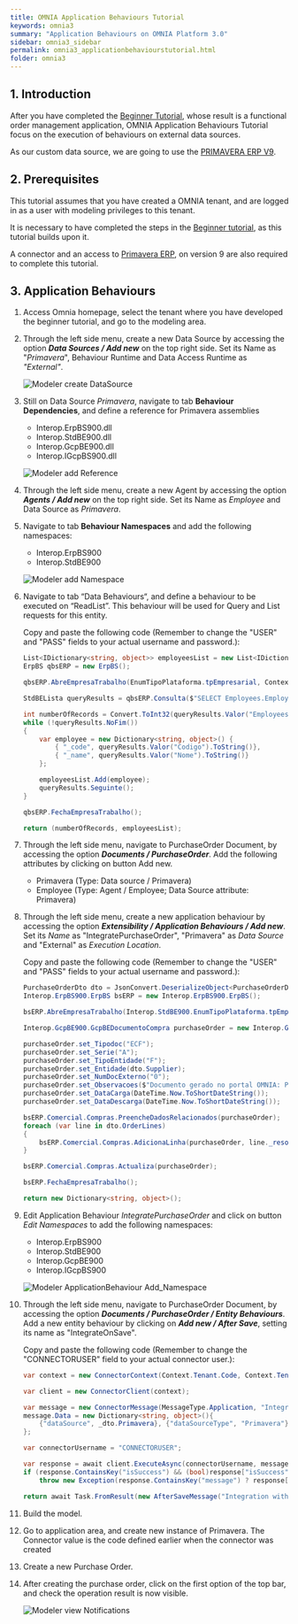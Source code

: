 ```yaml
---
title: OMNIA Application Behaviours Tutorial
keywords: omnia3
summary: "Application Behaviours on OMNIA Platform 3.0"
sidebar: omnia3_sidebar
permalink: omnia3_applicationbehaviourstutorial.html
folder: omnia3
---
```


## 1. Introduction

After you have completed the [Beginner Tutorial](https://docs.numbersbelieve.com/omnia3_beginnertutorial.html), whose result is a functional order management application, OMNIA Application Behaviours Tutorial focus on the execution of behaviours on external data sources.

As our custom data source, we are going to use the [PRIMAVERA ERP V9](https://pt.primaverabss.com).


## 2. Prerequisites

This tutorial assumes that you have created a OMNIA tenant, and are logged in as a user with modeling privileges to this tenant.

It is necessary to have completed the steps in the  [Beginner tutorial](http://docs.numbersbelieve.com/omnia3_beginnertutorial.html), as this tutorial builds upon it.

A connector and an access to [Primavera ERP](https://pt.primaverabss.com), on version 9 are also required to complete this tutorial.

## 3. Application Behaviours

1. Access Omnia homepage, select the tenant where you have developed the beginner tutorial, and go to the modeling area.

2. Through the left side menu, create a new Data Source by accessing the option ***Data Sources / Add new*** on the top right side. Set its Name as "*Primavera*", Behaviour Runtime and Data Access Runtime as *"External"*.

    ![Modeler create DataSource](/images/tutorials/applicationbehaviours/Modeler-Create-DataSource.PNG)
    
3. Still on Data Source *Primavera*, navigate to tab **Behaviour Dependencies**, and define a reference for Primavera assemblies

    - Interop.ErpBS900.dll
    - Interop.StdBE900.dll
    - Interop.GcpBE900.dll
    - Interop.IGcpBS900.dll
    
    ![Modeler add Reference](/images/tutorials/applicationbehaviours/Modeler-Primavera-Add-Dependency.PNG)

4. Through the left side menu, create a new Agent by accessing the option ***Agents / Add new*** on the top right side. Set its Name as *Employee* and Data Source as *Primavera*.

5. Navigate to tab **Behaviour Namespaces** and add the following namespaces:

    - Interop.ErpBS900
    - Interop.StdBE900
    
    ![Modeler add Namespace](/images/tutorials/applicationbehaviours/Modeler-Employee-Add-Namespace.PNG)

6. Navigate to tab “Data Behaviours“, and define a behaviour to be executed on “ReadList”. This behaviour will be used for Query and List requests for this entity.

    Copy and paste the following code (Remember to change the "USER" and "PASS" fields to your actual username and password.):

    ```C#
    List<IDictionary<string, object>> employeesList = new List<IDictionary<string, object>>();
    ErpBS qbsERP = new ErpBS();
    
    qbsERP.AbreEmpresaTrabalho(EnumTipoPlataforma.tpEmpresarial, Context.Operation.DataSource, "USER", "PASS");
    
    StdBELista queryResults = qbsERP.Consulta($"SELECT Employees.EmployeesCount, Codigo, Nome FROM Funcionarios CROSS JOIN (SELECT Count(*) AS EmployeesCount FROM  Funcionarios) AS Employees ORDER BY Codigo OFFSET {(page - 1)*pageSize} ROWS FETCH NEXT {pageSize} ROWS ONLY");
    
    int numberOfRecords = Convert.ToInt32(queryResults.Valor("EmployeesCount").ToString());
    while (!queryResults.NoFim())
    {    
        var employee = new Dictionary<string, object>() {
            { "_code", queryResults.Valor("Codigo").ToString()},
            { "_name", queryResults.Valor("Nome").ToString()}
        };
    
        employeesList.Add(employee);
        queryResults.Seguinte();
    }
    
    qbsERP.FechaEmpresaTrabalho();
    
    return (numberOfRecords, employeesList);
    ```

7. Through the left side menu, navigate to PurchaseOrder Document, by accessing the option ***Documents / PurchaseOrder***. Add the following attributes by clicking on button Add new. 

    - Primavera (Type: Data source / Primavera)
    - Employee (Type: Agent / Employee; Data Source attribute: Primavera)

8. Through the left side menu, create a new application behaviour by accessing the option ***Extensibility / Application Behaviours / Add new***. Set its *Name* as "IntegratePurchaseOrder", "Primavera" as *Data Source* and "External" as *Execution Location*.

    Copy and paste the following code (Remember to change the "USER" and "PASS" fields to your actual username and password.):

    ```C#
    PurchaseOrderDto dto = JsonConvert.DeserializeObject<PurchaseOrderDto>(JsonConvert.SerializeObject(args));
    Interop.ErpBS900.ErpBS bsERP = new Interop.ErpBS900.ErpBS();

    bsERP.AbreEmpresaTrabalho(Interop.StdBE900.EnumTipoPlataforma.tpEmpresarial, dto.Primavera, "USER", "PASS");

    Interop.GcpBE900.GcpBEDocumentoCompra purchaseOrder = new Interop.GcpBE900.GcpBEDocumentoCompra();

    purchaseOrder.set_Tipodoc("ECF");
    purchaseOrder.set_Serie("A");
    purchaseOrder.set_TipoEntidade("F");
    purchaseOrder.set_Entidade(dto.Supplier);
    purchaseOrder.set_NumDocExterno("0");
    purchaseOrder.set_Observacoes($"Documento gerado no portal OMNIA: Pedido de Encomenda {dto._serie} / {dto._number}");
    purchaseOrder.set_DataCarga(DateTime.Now.ToShortDateString());
    purchaseOrder.set_DataDescarga(DateTime.Now.ToShortDateString());

    bsERP.Comercial.Compras.PreencheDadosRelacionados(purchaseOrder);
    foreach (var line in dto.OrderLines)
    {
        bsERP.Comercial.Compras.AdicionaLinha(purchaseOrder, line._resource, Convert.ToDouble(line._quantity));
    }

    bsERP.Comercial.Compras.Actualiza(purchaseOrder);

    bsERP.FechaEmpresaTrabalho();

    return new Dictionary<string, object>();
    ```

9. Edit Application Behaviour *IntegratePurchaseOrder* and click on button *Edit Namespaces* to add the following namespaces:

    - Interop.ErpBS900
    - Interop.StdBE900
    - Interop.GcpBE900
    - Interop.IGcpBS900

    ![Modeler ApplicationBehaviour Add_Namespace](/images/tutorials/applicationbehaviours/Modeler-IntegratePurchaseOrder-Add-Namespace.PNG)

10. Through the left side menu, navigate to PurchaseOrder Document, by accessing the option ***Documents / PurchaseOrder / Entity Behaviours***. Add a new entity behaviour by clicking on ***Add new / After Save***, setting its name as "IntegrateOnSave".

    Copy and paste the following code (Remember to change the "CONNECTORUSER" field to your actual connector user.):

    ```C#   
    var context = new ConnectorContext(Context.Tenant.Code, Context.Tenant.EnvironmentCode, Context.Tenant.Version, Context.Authentication.AccessToken, Context.Tenant.BaseEndpoint);
    
    var client = new ConnectorClient(context);
    
    var message = new ConnectorMessage(MessageType.Application, "IntegratePurchaseOrder", OperationType.Execute);
    message.Data = new Dictionary<string, object>(){
        {"dataSource", _dto.Primavera}, {"dataSourceType", "Primavera"}, {"data", _dto}
    };
    
    var connectorUsername = "CONNECTORUSER";
    
    var response = await client.ExecuteAsync(connectorUsername, message);
    if (response.ContainsKey("isSuccess") && (bool)response["isSuccess"] == false)
        throw new Exception(response.ContainsKey("message") ? response["message"].ToString() : "An error has occurred");

    return await Task.FromResult(new AfterSaveMessage("Integration with Primavera successful.", AfterSaveMessageType.Success));
    ```

11. Build the model.

12. Go to application area, and create new instance of Primavera. The Connector value is the code defined earlier when the connector was created

13. Create a new Purchase Order.

14. After creating the purchase order, click on the first option of the top bar, and check the operation result is now visible.

    ![Modeler view Notifications](/images/tutorials/applicationbehaviours/Application-NotificationCenter.PNG)
